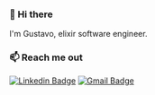 ### 👋 Hi there 

I'm Gustavo, elixir software engineer.

### 📫 Reach me out

 [![Linkedin Badge](https://img.shields.io/badge/-Gustavo%20Maia-blue?style=flat-square&logo=Linkedin&logoColor=white&link=https://www.linkedin.com/in/gustavo-maia-84283a1bb/)](https://www.linkedin.com/in/gustavo-maia-84283a1bb/)
[![Gmail Badge](https://img.shields.io/badge/-gustavopmaia@hotmail.com-blue?style=flat-square&logo=Gmail&logoColor=white&link=mailto:gustavopmaia@hotmail.com)](mailto:gustavopmaia@hotmail.com)
